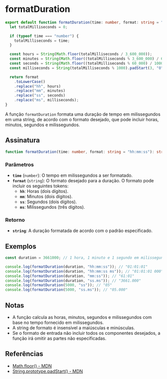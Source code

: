 # formatDuration

```typescript
export default function formatDuration(time: number, format: string = "hh:mm:ss"): string {
  let totalMilliseconds = 0;

  if (typeof time === "number") {
    totalMilliseconds = time;
  }

  const hours = String(Math.floor(totalMilliseconds / 3_600_000));
  const minutes = String(Math.floor((totalMilliseconds % 3_600_000) / 60_000)).padStart(2, "0");
  const seconds = String(Math.floor((totalMilliseconds % 60_000) / 1000)).padStart(2, "0");
  const milliseconds = String(totalMilliseconds % 1000).padStart(3, "0");

  return format
    .toLowerCase()
    .replace("hh", hours)
    .replace("mm", minutes)
    .replace("ss", seconds)
    .replace("ms", milliseconds);
}
```

A função `formatDuration` formata uma duração de tempo em milissegundos em uma string, de acordo com o formato desejado, que pode incluir horas, minutos, segundos e milissegundos.

## Assinatura

```typescript
function formatDuration(time: number, format: string = "hh:mm:ss"): string;
```

### Parâmetros

- **`time`** (`number`): O tempo em milissegundos a ser formatado.
- **`format`** (`string`): O formato desejado para a duração. O formato pode incluir os seguintes tokens:
  - **`hh`**: Horas (dois dígitos).
  - **`mm`**: Minutos (dois dígitos).
  - **`ss`**: Segundos (dois dígitos).
  - **`ms`**: Milissegundos (três dígitos).

### Retorno

- **`string`**: A duração formatada de acordo com o padrão especificado.

## Exemplos

```typescript
const duration = 3661000; // 1 hora, 1 minuto e 1 segundo em milissegundos

console.log(formatDuration(duration, "hh:mm:ss")); // "01:01:01"
console.log(formatDuration(duration, "hh:mm:ss ms")); // "01:01:01 000"
console.log(formatDuration(duration, "mm:ss")); // "61:01"
console.log(formatDuration(duration, "ss.ms")); // "3661.000"
console.log(formatDuration(5000, "ss")); // "05"
console.log(formatDuration(5000, "ss.ms")); // "05.000"
```

## Notas

- A função calcula as horas, minutos, segundos e milissegundos com base no tempo fornecido em milissegundos.
- A string de formato é insensível a maiúsculas e minúsculas.
- Se o formato de entrada não incluir todos os componentes desejados, a função irá omitir as partes não especificadas.

## Referências

- [Math.floor() - MDN](https://developer.mozilla.org/en-US/docs/Web/JavaScript/Reference/Global_Objects/Math/floor)
- [String.prototype.padStart() - MDN](https://developer.mozilla.org/en-US/docs/Web/JavaScript/Reference/Global_Objects/String/padStart)